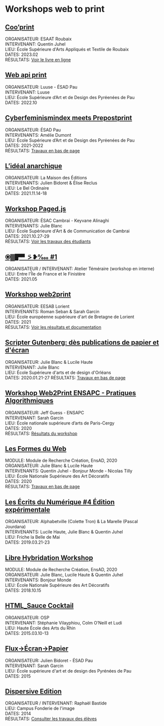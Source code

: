 # Workshops web to print

## [Coo’print](https://workshops.juhel-quentin.fr/esaat_roubaix/site/)  
ORGANISATEUR: ESAAT Roubaix   
INTERVENANT: Quentin Juhel   
LIEU: École Supérieure d'Arts Appliqués et Textile de Roubaix     
DATES: 2023.02   
RÉSULTATS: [Voir le livre en ligne](https://workshops.juhel-quentin.fr/esaat_roubaix/Pad2print/)  

## [Web api print](https://esad-pau-web-api-print.luuse.fun/)  
ORGANISATEUR: Luuse - ÉSAD Pau       
INTERVENANT: Luuse      
LIEU: École Supérieure d’Art et de Design des Pyréenées de Pau  
DATES: 2022.10  

## [Cyberfeminismindex meets Prepostprint](https://ateliers.esad-pyrenees.fr/web/archives/2021-2022/web2print/index.html)  
ORGANISATEUR: ÉSAD Pau     
INTERVENANTS: Amélie Dumont   
LIEU: École Supérieure d’Art et de Design des Pyréenées de Pau    
DATES: 2021-2022    
RÉSULTATS: [Travaux en bas de page](https://ateliers.esad-pyrenees.fr/web/archives/2021-2022/web2print/index.html)  

## [L’idéal anarchique](https://maisondeseditions.fr/ideal/)  
ORGANISATEUR: La Maison des Éditions   
INTERVENANTS: Julien Bidoret & Élise Reclus   
LIEU: Le Bel Ordinaire     
DATES: 2021.11.14-18     

## [Workshop Paged.js](https://workshops.julie-blanc.fr/2021-esac-cambrai/)  
ORGANISATEUR: ÉSAC Cambrai - Keyvane Alinaghi   
INTERVENANTS: Julie Blanc   
LIEU: École Supérieure d'Art & de Communication de Cambrai     
DATES: 2021.10.27-29  
RÉSULTATS: [Voir les travaux des étudiants](https://workshops.julie-blanc.fr/2021-esac-cambrai/)  

## [⦿▓▛▝⍩ ❥‱ #1](https://ateliertemeraireshop.bigcartel.com/product/1)  
ORGANISATEUR / INTERVENANT: Atelier Téméraire (workshop en interne)    
LIEU: Entre l'Île de France et le Finistère     
DATES: 2021.05  

## [Workshop web2print](https://sarahgarcin.com/projets/workshop-web2print-eesab-lorient)  
ORGANISATEUR: EESAB Lorient     
INTERVENANTS: Roman Seban & Sarah Garcin      
LIEU: École européenne supérieure d'art de Bretagne de Lorient     
DATES: 2021  
RÉSULTATS: [Voir les résultats et documentation](https://sarahgarcin.com/workshops/prepostprint-lorient/)  

## [Scripter Gutenberg: dès publications de papier et d'écran]([https://workshops.julie-blanc.fr/2020-esad-orleans/)  
ORGANISATEUR: Julie Blanc & Lucile Haute          
INTERVENANT: Julie Blanc      
LIEU: École Supérieure d'arts et de design d'Orléans  
DATES: 2020.01.21-27 
RÉSULTATS: [Travaux en bas de page](https://workshops.julie-blanc.fr/2020-esad-orleans/)  

## [Workshop Web2Print ENSAPC - Pratiques Algorithmiques](https://sarahgarcin.com/projets/workshop-web2print-cergy-pratiques-algorithmiques)  
ORGANISATEUR: Jeff Guess - ENSAPC        
INTERVENANT: Sarah Garcin      
LIEU: École nationale supérieure d’arts de Paris-Cergy  
DATES: 2020   
RÉSULTATS: [Résultats du workshop](https://pratiquesalgorithmiques.github.io/Workshop_Sarah_Garcin_nov20/)  

## [Les Formes du Web](https://workshops.julie-blanc.fr/2020-mrc-ensad/)  
MODULE: Module de Recherche Création, EnsAD, 2020   
ORGANISATEUR: Julie Blanc & Lucile Haute     
INTERVENANTS: Quentin Juhel - Bonjour Monde - Nicolas Tilly   
LIEU: École Nationale Supérieure des Art Décoratifs       
DATES: 2020    
RÉSULTATS: [Travaux en bas de page](https://workshops.julie-blanc.fr/2020-mrc-ensad/)  

## [Les Écrits du Numérique #4 Édition expérimentale](https://gitlab.com/bonjour-monde/projects/ensad-mrc-hybridation)  
ORGANISATEUR: Alphabetville (Colette Tron) & La Marelle (Pascal Jourdana)   
INTERVENANTS: Lucile Haute, Julie Blanc & Quentin Juhel     
LIEU: Friche la Belle de Mai     
DATES: 2019.03.21-23   

## [Libre Hybridation Workshop](https://gitlab.com/bonjour-monde/projects/ensad-mrc-hybridation)  
MODULE: Module de Recherche Création, EnsAD, 2020   
ORGANISATEUR: Julie Blanc, Lucile Haute & Quentin Juhel   
INTERVENANTS: Bonjour Monde   
LIEU: École Nationale Supérieure des Art Décoratifs     
DATES: 2018.10.15  

## [HTML_Sauce Cocktail](https://workshops.juhel-quentin.fr/esaat_roubaix/site/)  
ORGANISATEUR: OSP  
INTERVENANT: Stéphanie Vilayphiou, Colm O’Neill et Ludi   
LIEU: Haute École des Arts du Rhin     
DATES: 2015.03.10-13   

## [Flux->Écran->Papier](https://sarahgarcin.com/projets/flux-ecran-papier)  
ORGANISATEUR: Julien Bidoret - ÉSAD Pau     
INTERVENANT: Sarah Garcin     
LIEU: École supérieure d'art et de design des Pyrénées de Pau     
DATES: 2015    

## [Dispersive Edition](https://raphaelbastide.com/workshops/dispersive/)  
ORGANISATEUR / INTERVENANT: Raphaël Bastide   
LIEU: Campus Fonderie de l'image     
DATES: 2014   
RÉSULTATS: [Consulter les travaux des élèves](https://raphaelbastide.com/workshops/dispersive/)  

